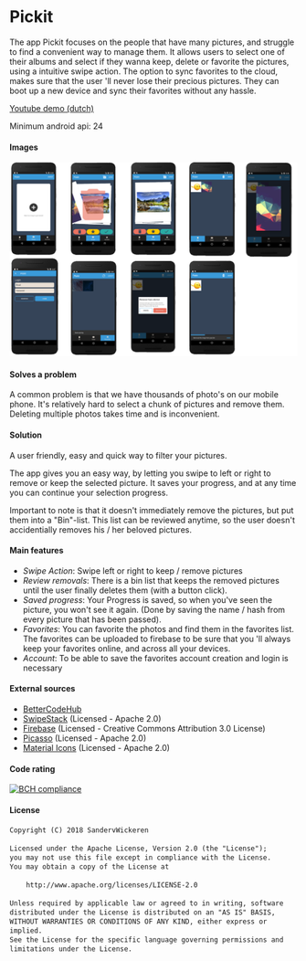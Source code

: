 # Pickit

The app Pickit focuses on the people that have many pictures, and struggle to find a convenient way to manage them.
It allows users to select one of their albums and select if they wanna keep, delete or favorite the pictures, using
a intuitive swipe action. The option to sync favorites to the cloud, makes sure that the user 'll never lose their
precious pictures. They can boot up a new device and sync their favorites without any hassle.

[Youtube demo (dutch)](https://youtu.be/VNOddANsfgY)

Minimum android api: 24

#### Images
![board1](doc/screens.png)


#### Solves a problem
A common problem is that we have thousands of photo's on our mobile phone. It's
relatively hard to select a chunk of pictures and remove them. Deleting multiple 
photos takes time and is inconvenient.

#### Solution
A user friendly, easy and quick way to filter your pictures. 

The app gives you an easy way, by letting you swipe to left or right to remove or
keep the selected picture. It saves your progress, and at any time you can continue
your selection progress.

Important to note is that it doesn't immediately remove the pictures, but put them
into a "Bin"-list. This list can be reviewed anytime, so the user doesn't accidentially
removes his / her beloved pictures.

#### Main features
- _Swipe Action_: Swipe left or right to keep / remove pictures
- _Review removals_: There is a bin list that keeps the removed pictures until the user finally deletes them (with a button click).
- _Saved progress_: Your Progress is saved, so when you've seen the picture, you won't see it again. (Done by saving the name
/ hash from every picture that has been passed).
- _Favorites_: You can favorite the photos and find them in the favorites list. The favorites can be 
uploaded to firebase to be sure that you 'll always keep your favorites online, and across all your
devices.
- _Account_: To be able to save the favorites account creation and login is necessary 

#### External sources
- [BetterCodeHub](https://bettercodehub.com/) 
- [SwipeStack](https://github.com/flschweiger/SwipeStack) (Licensed - Apache 2.0)
- [Firebase](https://firebase.google.com/) (Licensed - Creative Commons Attribution 3.0 License)
- [Picasso](http://square.github.io/picasso/) (Licensed - Apache 2.0)
- [Material Icons](https://material.io/icons/) (Licensed - Apache 2.0)
 
#### Code rating
[![BCH compliance](https://bettercodehub.com/edge/badge/SandervWickeren/PictureSwipe?branch=master)](https://bettercodehub.com/)

#### License
``` 
Copyright (C) 2018 SandervWickeren

Licensed under the Apache License, Version 2.0 (the "License");
you may not use this file except in compliance with the License.
You may obtain a copy of the License at

    http://www.apache.org/licenses/LICENSE-2.0

Unless required by applicable law or agreed to in writing, software
distributed under the License is distributed on an "AS IS" BASIS,
WITHOUT WARRANTIES OR CONDITIONS OF ANY KIND, either express or implied.
See the License for the specific language governing permissions and
limitations under the License.
 ```
